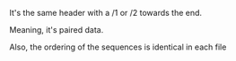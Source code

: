It's the same header with a /1 or /2 towards the end. 

Meaning, it's paired data.

Also, the ordering of the sequences is identical in each file

